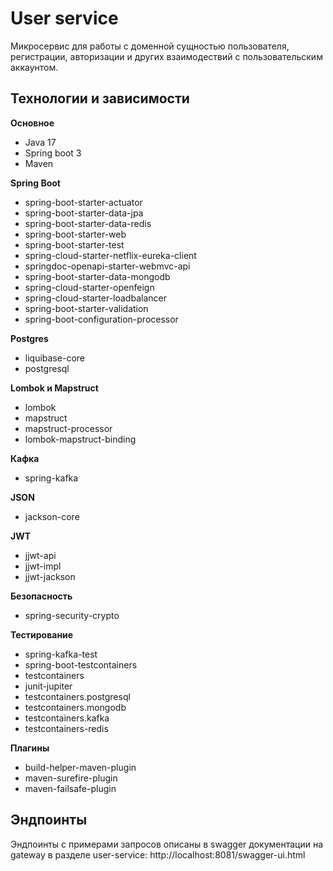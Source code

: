 # User service

Микросервис для работы с доменной сущностью пользователя, регистрации, авторизации и других взаимодествий с пользовательским аккаунтом.

## Технологии и зависимости

**Основное**
 - Java 17
 - Spring boot 3
 - Maven

**Spring Boot**
 - spring-boot-starter-actuator
 - spring-boot-starter-data-jpa
 - spring-boot-starter-data-redis
 - spring-boot-starter-web
 - spring-boot-starter-test
 - spring-cloud-starter-netflix-eureka-client
 - springdoc-openapi-starter-webmvc-api
 - spring-boot-starter-data-mongodb
 - spring-cloud-starter-openfeign
 - spring-cloud-starter-loadbalancer
 - spring-boot-starter-validation
 - spring-boot-configuration-processor

**Postgres**
 - liquibase-core
 - postgresql

**Lombok и Mapstruct**
 - lombok
 - mapstruct
 - mapstruct-processor
 - lombok-mapstruct-binding

**Кафка**
 - spring-kafka

**JSON**
 - jackson-core

**JWT**
 - jjwt-api
 - jjwt-impl
 - jjwt-jackson

**Безопасность**
 - spring-security-crypto

**Тестирование**
 - spring-kafka-test
 - spring-boot-testcontainers
 - testcontainers
 - junit-jupiter
 - testcontainers.postgresql
 - testcontainers.mongodb
 - testcontainers.kafka
 - testcontainers-redis

**Плагины**
 - build-helper-maven-plugin
 - maven-surefire-plugin
 - maven-failsafe-plugin

## Эндпоинты

Эндпоинты с примерами запросов описаны в swagger документации на gateway в разделе user-service:
http://localhost:8081/swagger-ui.html